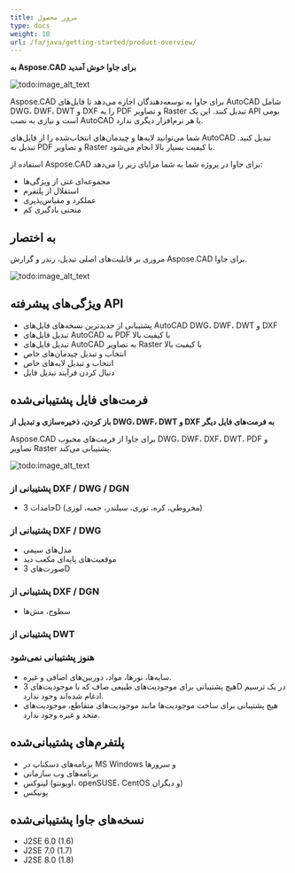 ```yaml
---
title: مرور محصول
type: docs
weight: 10
url: /fa/java/getting-started/product-overview/
---
```


**به Aspose.CAD برای جاوا خوش آمدید**

![todo:image_alt_text](https://i.imgur.com/qHeCKck.png)

Aspose.CAD برای جاوا به توسعه‌دهندگان اجازه می‌دهد تا فایل‌های AutoCAD شامل DWG، DWF، DWT و DXF را به PDF و تصاویر Raster تبدیل کنند. این یک API بومی است و نیازی به نصب AutoCAD یا هر نرم‌افزار دیگری ندارد.

شما می‌توانید لایه‌ها و چیدمان‌های انتخاب‌شده را از فایل‌های AutoCAD تبدیل کنید. تبدیل به PDF و تصاویر Raster با کیفیت بسیار بالا انجام می‌شود.

استفاده از Aspose.CAD برای جاوا در پروژه شما به شما مزایای زیر را می‌دهد:

- مجموعه‌ای غنی از ویژگی‌ها
- استقلال از پلتفرم
- عملکرد و مقیاس‌پذیری
- منحنی یادگیری کم




## **به اختصار**
مروری بر قابلیت‌های اصلی تبدیل، رندر و گزارش Aspose.CAD برای جاوا.

![todo:image_alt_text](https://i.imgur.com/vLNnhkj.png)
## **ویژگی‌های پیشرفته API**
- پشتیبانی از جدیدترین نسخه‌های فایل‌های AutoCAD DWG، DWF، DWT و DXF
- تبدیل فایل‌های AutoCAD به PDF با کیفیت بالا
- تبدیل فایل‌های AutoCAD به تصاویر Raster با کیفیت بالا
- انتخاب و تبدیل چیدمان‌های خاص
- انتخاب و تبدیل لایه‌های خاص
- دنبال کردن فرآیند تبدیل فایل
## **فرمت‌های فایل پشتیبانی‌شده**
**باز کردن، ذخیره‌سازی و تبدیل از DWG، DWF، DWT و DXF به فرمت‌های فایل دیگر**

Aspose.CAD برای جاوا از فرمت‌های محبوب DWG، DWF، DXF، DWT، PDF و تصاویر Raster پشتیبانی می‌کند.

![todo:image_alt_text](/cad/_assets/java/product-overview_1.png)
### **پشتیبانی از DXF / DWG / DGN**
- جامدات 3D (مخروطی، کره، توری، سیلندر، جعبه، لوزی)
### **پشتیبانی از DXF / DWG**
- مدل‌های سیمی
- موقعیت‌های پایه‌ای مکعب دید
- صورت‌های 3D
### **پشتیبانی از DXF / DGN**
- سطوح، مش‌ها
### **پشتیبانی از DWT**

### **هنوز پشتیبانی نمی‌شود**
- سایه‌ها، نورها، مواد، دوربین‌های اضافی و غیره.
- هیچ پشتیبانی برای موجودیت‌های طبیعی صاف که با موجودیت‌های 3D در یک ترسیم ادغام شده‌اند وجود ندارد.
- هیچ پشتیبانی برای ساخت موجودیت‌ها مانند موجودیت‌های متقاطع، موجودیت‌های متحد و غیره وجود ندارد.
## **پلتفرم‌های پشتیبانی‌شده**
- برنامه‌های دسکتاپ در MS Windows و سرورها
- برنامه‌های وب سازمانی
- لینوکس (اوبونتو، openSUSE، CentOS و دیگران)
- یونیکس
## **نسخه‌های جاوا پشتیبانی‌شده**
- J2SE 6.0 (1.6)
- J2SE 7.0 (1.7)
- J2SE 8.0 (1.8)
